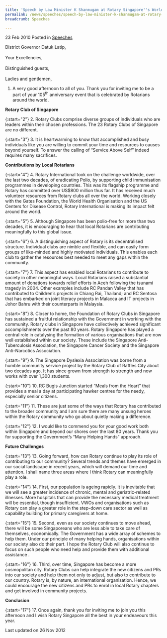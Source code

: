 ```yaml
---
title: 'Speech by Law Minister K Shanmugam at Rotary Singapore''s World Understanding and Peace Day Lunch'
permalink: /news/speeches/speech-by-law-minister-k-shanmugam-at-rotary-singapore-s-world-understanding-and-peace-day-lunch
breadcrumb: Speeches

---
```




23 Feb 2010 Posted in [Speeches](/news/speeches)
<br>  

District Governor Datuk Latip,
<br>  
Your Excellencies,
<br>  
Distinguished guests,
<br>  
Ladies and gentlemen,

1. A very good afternoon to all of you.  Thank you for inviting me to be a part of your 105<sup>th</sup> anniversary event that is celebrated by Rotarians around the world.

**Rotary Club of Singapore**


{:start="2"}
2. Rotary Clubs comprise diverse groups of individuals who are leaders within their chosen professions.  The 23 Rotary Clubs of Singapore are no different. 

{:start="3"}
3. It is heartwarming to know that accomplished and busy individuals like you are willing to commit your time and resources to causes beyond yourself. To answer the calling of “Service Above Self” indeed requires many sacrifices.


**Contributions by Local Rotarians**

{:start="4"}
4. Rotary International took on the challenge worldwide, over the last two decades, of eradicating Polio, by supporting child immunisation programmes in developing countries.  This was its flagship programme and Rotary has committed over US$800 million thus far. It has received much volunteer resources from Rotary clubs all over the world. Working closely with the Gates Foundation, the World Health Organisation and the US Centers for Disease Control, Rotary International is making its impact felt around the world.

{:start="5"}
5. Although Singapore has been polio-free for more than two decades, it is encouraging to hear that local Rotarians are contributing meaningfully to this global issue.

{:start="6"}
6. A distinguishing aspect of Rotary is its decentralised structure. Individual clubs are nimble and flexible, and can easily form groups of like-minded and highly motivated individuals. This enables each club to gather the resources best needed to meet any gaps within the community.

{:start="7"}
7. This aspect has enabled local Rotarians to contribute to society in other meaningful ways. Local Rotarians raised a substantial amount of donations towards relief efforts in Aceh following the tsunami tragedy in 2004.  Other examples include RC Pandan Valley that has contributed to Children’s projects in Chiang Rai, Thailand; and RC Sentosa that has embarked on joint literacy projects in Malacca and IT projects in Johor Bahru with their counterparts in Malaysia.

{:start="8"}
8. Closer to home, the Foundation of Rotary Clubs in Singapore has sustained a fruitful relationship with the Government in working with the community.  Rotary clubs in Singapore have collectively achieved significant accomplishments over the past 80 years.  Rotary Singapore has played a central role in catalysing the formation of various organisations that are now well established within our society.  These include the Singapore Anti-Tuberculosis Association, the Singapore Cancer Society and the Singapore Anti-Narcotics Association.  

{:start="9"}
9. The Singapore Dyslexia Association was borne from a humble community service project by the Rotary Club of Raffles City about two decades ago.  It has since grown from strength to strength and now works with over 1,300 students.  

{:start="10"}
10. RC Bugis Junction started “Meals from the Heart” that provides a meal a day at participating hawker centres for the needy, especially senior citizens. 

{:start="11"}
11. These are just some of the ways that Rotary has contributed to the broader community and I am sure there are many unsung heroes within the Rotary community who go about quietly making a difference.

{:start="12"}
12. I would like to commend you for your good work both within Singapore and beyond our shores over the last 80 years.  Thank you for supporting the Government’s “Many Helping Hands” approach.


**Future Challenges**

{:start="13"}
13. Going forward, how can Rotary continue to play its role of contributing to our community? Several trends and themes have emerged in our social landscape in recent years, which will demand our time and attention.  I shall name three areas where I think Rotary can meaningfully play a role.

{:start="14"}
14. First, our population is ageing rapidly. It is inevitable that we will see a greater incidence of chronic, mental and geriatric-related illnesses. More hospitals that can provide the necessary medical treatment will be essential, though insufficient. VWOs and organisations such as Rotary can play a greater role in the step-down care sector as well as capability building for primary caregivers at home.

{:start="15"}
15. Second, even as our society continues to move ahead, there will be some Singaporeans who are less able to take care of themselves, economically.  The Government has a wide array of schemes to help them.  Under our principle of many helping hands, organisations within our society also do their part.  I hope the Rotary Club will also continue to focus on such people who need help and provide them with additional assistance .

{:start="16"}
16. Third, over time, Singapore has become a more cosmopolitan city.  Rotary Clubs can help integrate the new citizens and PRs into our society and help them not only to adjust, but also to contribute to our country.  Rotary is, by nature, an international organisation.  Hence, we could encourage the new citizens and PRs to enrol in local Rotary chapters and get involved in community projects. 

**Conclusion**

{:start="17"}
17. Once again, thank you for inviting me to join you this afternoon and I wish Rotary Singapore all the best in your endeavours this year.


<p class="right-side-updated">Last updated on 26 Nov 2012</p>
